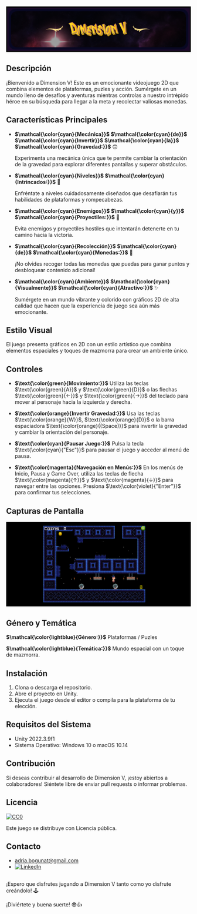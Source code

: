 ![Captura de Pantalla 1](/screenshots/screenshot4.png)

## Descripción

¡Bienvenido a Dimension V! Este es un emocionante videojuego 2D que combina elementos de plataformas, puzles y acción. Sumérgete en un mundo lleno de desafíos y aventuras mientras controlas a nuestro intrépido héroe en su búsqueda para llegar a la meta y recolectar valiosas monedas.


## Características Principales

- **$\mathcal{\color{cyan}{Mecánica}}$ $\mathcal{\color{cyan}{de}}$ $\mathcal{\color{cyan}{Invertir}}$ $\mathcal{\color{cyan}{la}}$ $\mathcal{\color{cyan}{Gravedad:}}$** 🙃

  Experimenta una mecánica única que te permite cambiar la orientación de la gravedad para explorar diferentes pantallas y superar obstáculos.

- **$\mathcal{\color{cyan}{Niveles}}$ $\mathcal{\color{cyan}{Intrincados:}}$** 🧩 

    Enfréntate a niveles cuidadosamente diseñados que desafiarán tus habilidades de plataformas y rompecabezas.

- **$\mathcal{\color{cyan}{Enemigos}}$ $\mathcal{\color{cyan}{y}}$ $\mathcal{\color{cyan}{Proyectiles:}}$** 👾 

    Evita enemigos y proyectiles hostiles que intentarán detenerte en tu camino hacia la victoria.

- **$\mathcal{\color{cyan}{Recolección}}$ $\mathcal{\color{cyan}{de}}$ $\mathcal{\color{cyan}{Monedas:}}$** 📀 

    ¡No olvides recoger todas las monedas que puedas para ganar puntos y desbloquear contenido adicional!

- **$\mathcal{\color{cyan}{Ambiente}}$ $\mathcal{\color{cyan}{Visualmente}}$ $\mathcal{\color{cyan}{Atractivo:}}$** ✨ 

    Sumérgete en un mundo vibrante y colorido con gráficos 2D de alta calidad que hacen que la experiencia de juego sea aún más emocionante.


## Estilo Visual

El juego presenta gráficos en 2D con un estilo artístico que combina elementos espaciales y toques de mazmorra para crear un ambiente único.


## Controles

- **$\text{\color{green}{Movimiento:}}$** Utiliza las teclas $\text{\color{green}{A}}$ y $\text{\color{green}{D}}$ o las flechas $\text{\color{green}{←}}$ y $\text{\color{green}{→}}$ del teclado para mover al personaje hacia la izquierda y derecha.

- **$\text{\color{orange}{Invertir Gravedad:}}$** Usa las teclas $\text{\color{orange}{W}}$, $\text{\color{orange}{D}}$ o la barra espaciadora $\text{\color{orange}{(Space)}}$ para invertir la gravedad y cambiar la orientación del personaje.

- **$\text{\color{cyan}{Pausar Juego:}}$** Pulsa la tecla $\text{\color{cyan}{"Esc"}}$ para pausar el juego y acceder al menú de pausa.

- **$\text{\color{magenta}{Navegación en Menús:}}$** En los menús de Inicio, Pausa y Game Over, utiliza las teclas de flecha $\text{\color{magenta}{↑}}$ y $\text{\color{magenta}{↓}}$ para navegar entre las opciones. Presiona $\text{\color{violet}{"Enter"}}$ para confirmar tus selecciones.

## Capturas de Pantalla

![Captura de Pantalla 2](/screenshots/screenshot1.png)

## Género y Temática

**$\mathcal{\color{lightblue}{Género:}}$** Plataformas / Puzles

**$\mathcal{\color{lightblue}{Temática:}}$** Mundo espacial con un toque de mazmorra. 

## Instalación

1. Clona o descarga el repositorio.
2. Abre el proyecto en Unity.
3. Ejecuta el juego desde el editor o compila para la plataforma de tu elección.

## Requisitos del Sistema

- Unity 2022.3.9f1
- Sistema Operativo: Windows 10 o macOS 10.14

## Contribución

Si deseas contribuir al desarrollo de Dimension V, ¡estoy abiertos a colaboradores! Siéntete libre de enviar pull requests o informar problemas.

## Licencia

[![CC0](https://licensebuttons.net/p/zero/1.0/88x31.png)](https://creativecommons.org/publicdomain/zero/1.0/)  

Este juego se distribuye con Licencia pública.

## Contacto

- adria.bogunat@gmail.com
- [![LinkedIn](https://img.shields.io/badge/linkedin-%230077B5.svg?style=normal&logo=linkedin&logoColor=white)](https://www.linkedin.com/in/adriaboguna/)

##
¡Espero que disfrutes jugando a Dimension V tanto como yo disfrute creándolo! 🕹 

¡Diviértete y buena suerte! 😎👍



